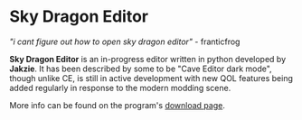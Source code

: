 # Sky Dragon Editor


*"i cant figure out how to open sky dragon editor"* - franticfrog


**Sky Dragon Editor** is an in-progress editor written in python developed by **Jakzie**. It has been described by some to be "Cave Editor dark mode", though unlike CE, is still in active development with new QOL features being added regularly in response to the modern modding scene.

More info can be found on the program's [download page](https://jakzie.eu/cavestory/editor).
